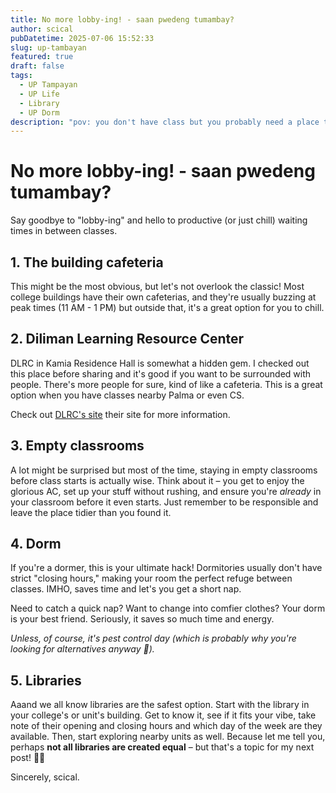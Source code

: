 ```yaml
---
title: No more lobby-ing! - saan pwedeng tumambay?
author: scical
pubDatetime: 2025-07-06 15:52:33
slug: up-tambayan
featured: true
draft: false
tags:
  - UP Tampayan
  - UP Life
  - Library
  - UP Dorm
description: "pov: you don't have class but you probably need a place to stay."
---
```


# No more lobby-ing! - saan pwedeng tumambay?

Say goodbye to "lobby-ing" and hello to productive (or just chill) waiting times in between classes.

## 1. The building cafeteria

This might be the most obvious, but let's not overlook the classic! Most college buildings have their own cafeterias, and they're usually buzzing at peak times (11 AM - 1 PM) but outside that, it's a great option for you to chill.

## 2. Diliman Learning Resource Center

DLRC in Kamia Residence Hall is somewhat a hidden gem. I checked out this place before sharing and it's good if you want to be surrounded with people. There's more people for sure, kind of like a cafeteria. This is a great option when you have classes nearby Palma or even CS.

Check out [DLRC's site](https://ovcsa.upd.edu.ph/student-services/dlrc/) their site for more information.

## 3. Empty classrooms

A lot might be surprised but most of the time, staying in empty classrooms before class starts is actually wise. Think about it – you get to enjoy the glorious AC, set up your stuff without rushing, and ensure you're _already_ in your classroom before it even starts. Just remember to be responsible and leave the place tidier than you found it.

## 4. Dorm

If you're a dormer, this is your ultimate hack! Dormitories usually don't have strict "closing hours," making your room the perfect refuge between classes. IMHO, saves time and let's you get a short nap.

Need to catch a quick nap? Want to change into comfier clothes? Your dorm is your best friend. Seriously, it saves so much time and energy.

_Unless, of course, it's pest control day (which is probably why you're looking for alternatives anyway 🤪)._

## 5. Libraries

Aaand we all know libraries are the safest option. Start with the library in your college's or unit's building. Get to know it, see if it fits your vibe, take note of their opening and closing hours and which day of the week are they available. Then, start exploring nearby units as well. Because let me tell you, perhaps **not all libraries are created equal** – but that's a topic for my next post! 💅🏻

Sincerely,
scical.
